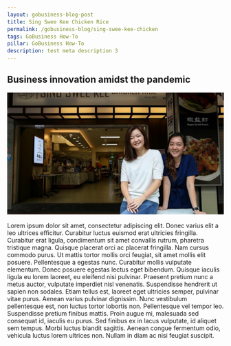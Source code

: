 ```yaml
---
layout: gobusiness-blog-post
title: Sing Swee Kee Chicken Rice
permalink: /gobusiness-blog/sing-swee-kee-chicken
tags: GoBusiness How-To
pillar: GoBusiness How-To
description: test meta description 3
---
```


## Business innovation amidst the pandemic

![sing swee kee image](/images/two-ladies-shop.svg)

Lorem ipsum dolor sit amet, consectetur adipiscing elit. Donec varius elit a leo ultrices efficitur.
Curabitur luctus euismod erat ultricies fringilla. Curabitur erat ligula, condimentum sit amet convallis
rutrum, pharetra tristique magna. Quisque placerat orci ac placerat fringilla. Nam cursus commodo purus.
Ut
mattis tortor mollis orci feugiat, sit amet mollis elit posuere. Pellentesque a egestas nunc. Curabitur
mollis vulputate elementum. Donec posuere egestas lectus eget bibendum. Quisque iaculis ligula eu lorem
laoreet, eu eleifend nisi pulvinar. Praesent pretium nunc a metus auctor, vulputate imperdiet nisl
venenatis. Suspendisse hendrerit ut sapien non sodales. Etiam tellus est, laoreet eget ultricies semper,
pulvinar vitae purus. Aenean varius pulvinar dignissim.
Nunc vestibulum pellentesque est, non luctus tortor lobortis non. Pellentesque vel tempor leo. Suspendisse
pretium finibus mattis. Proin augue mi, malesuada sed consequat id, iaculis eu purus. Sed finibus ex in
lacus vulputate, id aliquet sem tempus. Morbi luctus blandit sagittis. Aenean congue fermentum odio,
vehicula luctus lorem ultrices non. Nullam in diam ac nisi feugiat suscipit.
